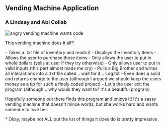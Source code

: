## Vending Machine Application
### A Lindsey and Abi Collab

![angry vending machine wants code](/main/target/generated-sources/feedmecode.jpeg)

<p> This vending machine does it all*!</p>
- Takes a .txt file of inventory and reads it
- Displays the inventory items
- Allows the user to purchase those items
- Only allows the user to put in whole dollars (yells at user if they try otherwise)
- Only allows user to put in valid inputs (this part almost made me cry)
- Pulls a Big Brother and writes all interactions into a .txt file called... wait for it... Log.txt
- Even does a solid and returns change to the user (although I argued we should keep the users money as a tip for such a finely coded project)
- Let's the user exit the program (although... why would they want to? It's a beautiful program)

<p> Hopefully someone out there finds this program and enjoys it! It's a sassy vending machine that doesn't mince words, but she works hard and wants someone to love her.</p>

<p>* Okay, maybe not ALL but the list of things it does do is pretty impressive</p>
